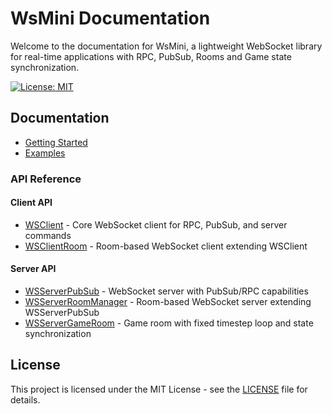 # WsMini Documentation

Welcome to the documentation for WsMini, a lightweight WebSocket library for real-time applications with RPC, PubSub, Rooms and Game state synchronization.

[![License: MIT](https://img.shields.io/badge/License-MIT-yellow.svg)](https://opensource.org/licenses/MIT)

## Documentation

- [Getting Started](./guides/getting-started.md)
- [Examples](./examples/index.md)

### API Reference

#### Client API

- [WSClient](./api/WSClient.md) - Core WebSocket client for RPC, PubSub, and server commands
- [WSClientRoom](./api/WSClientRoom.md) - Room-based WebSocket client extending WSClient

#### Server API

- [WSServerPubSub](./api/WSServerPubSub.md) - WebSocket server with PubSub/RPC capabilities
- [WSServerRoomManager](./api/WSServerRoomManager.md) - Room-based WebSocket server extending WSServerPubSub
- [WSServerGameRoom](./api/WSServerGameRoom.md) - Game room with fixed timestep loop and state synchronization

## License

This project is licensed under the MIT License - see the [LICENSE](../LICENSE) file for details.
